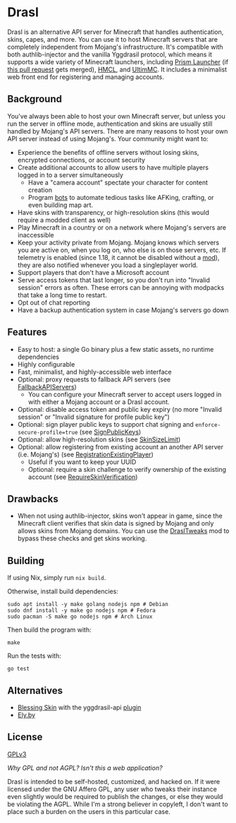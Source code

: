 # Drasl

Drasl is an alternative API server for Minecraft that handles authentication, skins, capes, and more.
You can use it to host Minecraft servers that are completely independent from Mojang's infrastructure.
It's compatible with both authlib-injector and the vanilla Yggdrasil protocol, which means it supports a wide variety of Minecraft launchers, including [Prism Launcher](https://github.com/PrismLauncher/PrismLauncher) (if [this pull request](https://github.com/PrismLauncher/PrismLauncher/pull/543) gets merged), [HMCL](https://github.com/huanghongxun/HMCL), and [UltimMC](https://github.com/UltimMC/Launcher). It includes a minimalist web front end for registering and managing accounts.

## Background

You've always been able to host your own Minecraft server, but unless you run the server in offline mode, authentication and skins are usually still handled by Mojang's API servers.
There are many reasons to host your own API server instead of using Mojang's. Your community might want to:

- Experience the benefits of offline servers without losing skins, encrypted connections, or account security
- Create additional accounts to allow users to have multiple players logged in to a server simultaneously
    - Have a "camera account" spectate your character for content creation
    - Program [bots](https://mineflayer.prismarine.js.org/) to automate tedious tasks like AFKing, crafting, or even building map art.
- Have skins with transparency, or high-resolution skins (this would require a modded client as well)
- Play Minecraft in a country or on a network where Mojang's servers are inaccessible
- Keep your activity private from Mojang. Mojang knows which servers you are active on, when you log on, who else is on those servers, etc. If telemetry is enabled (since 1.18, it cannot be disabled without a [mod](https://github.com/kb-1000/no-telemetry)), they are also notified whenever you load a singleplayer world.
- Support players that don't have a Microsoft account
- Serve access tokens that last longer, so you don't run into "Invalid session" errors as often. These errors can be annoying with modpacks that take a long time to restart.
- Opt out of chat reporting
- Have a backup authentication system in case Mojang's servers go down

## Features

- Easy to host: a single Go binary plus a few static assets, no runtime dependencies
- Highly configurable
- Fast, minimalist, and highly-accessible web interface
- Optional: proxy requests to fallback API servers (see [FallbackAPIServers](...))
    - You can configure your Minecraft server to accept users logged in with either a Mojang account or a Drasl account.
- Optional: disable access token and public key expiry (no more "Invalid session" or "Invalid signature for profile public key")
- Optional: sign player public keys to support chat signing and `enforce-secure-profile=true` (see [SignPublicKeys](...))
- Optional: allow high-resolution skins (see [SkinSizeLimit](...))
- Optional: allow registering from existing account an another API server (i.e. Mojang's) (see [RegistrationExistingPlayer](...))
    - Useful if you want to keep your UUID
    - Optional: require a skin challenge to verify ownership of the existing account (see [RequireSkinVerification](...))

## Drawbacks

- When not using authlib-injector, skins won't appear in game, since the Minecraft client verifies that skin data is signed by Mojang and only allows skins from Mojang domains. You can use the [DraslTweaks](https://github.com/Unmojang/DraslTweaks) mod to bypass these checks and get skins working.

<!-- ## Installation -->

<!-- See [doc/installation.md](...) -->

<!-- ## Recipes -->

<!-- See [doc/recipes.md](...) for common configuration patterns. -->

<!-- ## Configuration -->

<!-- See [doc/configuration.md](...) -->

## Building

If using Nix, simply run `nix build`.

Otherwise, install build dependencies:

```
sudo apt install -y make golang nodejs npm # Debian
sudo dnf install -y make go nodejs npm # Fedora
sudo pacman -S make go nodejs npm # Arch Linux
```

Then build the program with:
```
make
```

Run the tests with:
```
go test
```

<!-- ## Web API Documentation -->

<!-- See [doc/api.md](...) -->

## Alternatives

- [Blessing Skin](https://github.com/bs-community/blessing-skin-server) with the yggdrasil-api [plugin](https://github.com/bs-community/blessing-skin-plugins)
- [Ely.by](https://ely.by/)

## License

[GPLv3](https://github.com/unmojang/drasl/blob/master/LICENSE)

_Why GPL and not AGPL? Isn't this a web application?_

Drasl is intended to be self-hosted, customized, and hacked on. If it were licensed under the GNU Affero GPL, any user who tweaks their instance even slightly would be required to publish the changes, or else they would be violating the AGPL. While I'm a strong believer in copyleft, I don't want to place such a burden on the users in this particular case.
